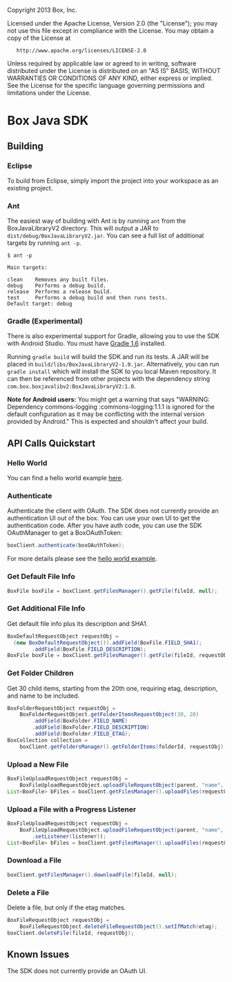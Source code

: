 Copyright 2013 Box, Inc.

   Licensed under the Apache License, Version 2.0 (the "License");
   you may not use this file except in compliance with the License.
   You may obtain a copy of the License at

       http://www.apache.org/licenses/LICENSE-2.0

   Unless required by applicable law or agreed to in writing, software
   distributed under the License is distributed on an "AS IS" BASIS,
   WITHOUT WARRANTIES OR CONDITIONS OF ANY KIND, either express or implied.
   See the License for the specific language governing permissions and
   limitations under the License.

Box Java SDK
=============

Building
--------

### Eclipse

To build from Eclipse, simply import the project into your workspace
as an existing project.

### Ant

The easiest way of building with Ant is by running `ant` from the
BoxJavaLibraryV2 directory. This will output a JAR to
`dist/debug/BoxJavaLibraryV2.jar`. You can see a full list of additional targets
by running `ant -p`.

	$ ant -p

	Main targets:

	clean    Removes any built files.
	debug    Performs a debug build.
	release  Performs a release build.
	test     Performs a debug build and then runs tests.
	Default target: debug

### Gradle (Experimental)

There is also experimental support for Gradle, allowing you to use the SDK with
Android Studio. You must have [Gradle 1.6](http://www.gradle.org/downloads)
installed.

Running `gradle build` will build the SDK and run its tests. A JAR will be
placed in `build/libs/BoxJavaLibraryV2-1.0.jar`. Alternatively, you can run
`gradle install` which will install the SDK to you local Maven repository. It
can then be referenced from other projects with the dependency string
`com.box.boxjavalibv2:BoxJavaLibraryV2:1.0`.

**Note for Android users:** You might get a warning that says "WARNING:
Dependency commons-logging :commons-logging:1.1.1 is ignored for the default
configuration as it may be conflicting with the internal version provided by
Android." This is expected and shouldn't affect your build.

API Calls Quickstart
--------------------

### Hello World

You can find a hello world example [here][hello-world].

### Authenticate

Authenticate the client with OAuth. The SDK does not currently provide an
authentication UI out of the box.  You can use your own UI to get the
authentication code. After you have auth code, you can use the SDK OAuthManager
to get a BoxOAuthToken:

```java
boxClient.authenticate(boxOAuthToken);
```

For more details please see the [hello world example][hello-world].

### Get Default File Info

```java
BoxFile boxFile = boxClient.getFilesManager().getFile(fileId, null);
```

### Get Additional File Info

Get default file info plus its description and SHA1.

```java
BoxDefaultRequestObject requestObj =
  (new BoxDefaultRequestObject()).addField(BoxFile.FIELD_SHA1);
		.addField(BoxFile.FIELD_DESCRIPTION);
BoxFile boxFile = boxClient.getFilesManager().getFile(fileId, requestObj);
```

### Get Folder Children

Get 30 child items, starting from the 20th one, requiring etag, description, and
name to be included.

```java
BoxFolderRequestObject requestObj = 
	BoxFolderRequestObject.getFolderItemsRequestObject(30, 20)
		.addField(BoxFolder.FIELD_NAME)
		.addField(BoxFolder.FIELD_DESCRIPTION)
		.addField(BoxFolder.FIELD_ETAG);
BoxCollection collection = 
	boxClient.getFoldersManager().getFolderItems(folderId, requestObj);
```

### Upload a New File

```java
BoxFileUploadRequestObject requestObj = 
	BoxFileUploadRequestObject.uploadFileRequestObject(parent, "name", file);
List<BoxFile> bFiles = boxClient.getFilesManager().uploadFiles(requestObj);
```

### Upload a File with a Progress Listener

```java
BoxFileUploadRequestObject requestObj = 
	BoxFileUploadRequestObject.uploadFileRequestObject(parent, "name", file)
		.setListener(listener));
List<BoxFile> bFiles = boxClient.getFilesManager().uploadFiles(requestObj);
```

### Download a File

```java
boxClient.getFilesManager().downloadFile(fileId, null);
```

### Delete a File

Delete a file, but only if the etag matches.

```java
BoxFileRequestObject requestObj =
	BoxFileRequestObject.deleteFileRequestObject().setIfMatch(etag);
boxClient.deleteFile(fileId, requestObj);
```

Known Issues
------------
The SDK does not currently provide an OAuth UI.

[hello-world]: https://github.com/box/box-java-sdk-private/wiki/HelloWorld

